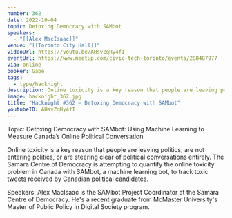 ```yaml
---
number: 362
date: 2022-10-04
topic: Detoxing Democracy with SAMbot
speakers:
  - "[[Alex MacIsaac]]"
venue: "[[Toronto City Hall]]"
videoUrl: https://youtu.be/AHsvZqHy4fI
eventUrl: https://www.meetup.com/civic-tech-toronto/events/288487977
via: online
booker: Gabe
tags:
  - type/hacknight
description: Online toxicity is a key reason that people are leaving politics, are not entering politics, or are steering clear of political conversations entirely. The Samara Centre of Democracy is attempting to quantify the online toxicity problem in Canada with SAMbot, a machine learning bot, to track toxic tweets received by Canadian political candidates.
image: hacknight_362.jpg
title: "Hacknight #362 – Detoxing Democracy with SAMbot"
youtubeID: AHsvZqHy4fI
---
```


Topic:
Detoxing Democracy with SAMbot: Using Machine Learning to Measure Canada’s Online Political Conversation

Online toxicity is a key reason that people are leaving politics, are not entering politics, or are steering clear of political conversations entirely. The Samara Centre of Democracy is attempting to quantify the online toxicity problem in Canada with SAMbot, a machine learning bot, to track toxic tweets received by Canadian political candidates.

Speakers:
Alex MacIsaac is the SAMbot Project Coordinator at the Samara Centre of Democracy. He's a recent graduate from McMaster University's Master of Public Policy in Digital Society program.
